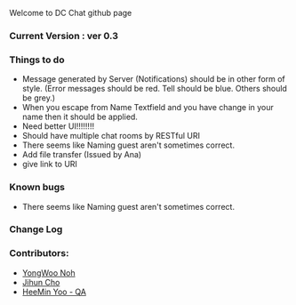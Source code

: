 Welcome to DC Chat github page

### Current Version : ver 0.3

### Things to do
  + Message generated by Server (Notifications) should be in other form of style.
  (Error messages should be red. Tell should be blue. Others should be grey.)
  + When you escape from Name Textfield and you have change in your name then it should be applied.
  + Need better UI!!!!!!!!
  + Should have multiple chat rooms by RESTful URI
  + There seems like Naming guest aren't sometimes correct.
  + Add file transfer (Issued by Ana)
  + give link to URI

### Known bugs
  + There seems like Naming guest aren't sometimes correct.

### Change Log

### Contributors:
  + [YongWoo Noh][dragon]
  + [Jihun Cho][jhc]
  + [HeeMin Yoo - QA][hmy]

[dragon]: http://github.com/rnfn6292 "github"
[jhc]: http://github.com/creamsoup "github"
[hmy]: http://github.com/hmy "github"